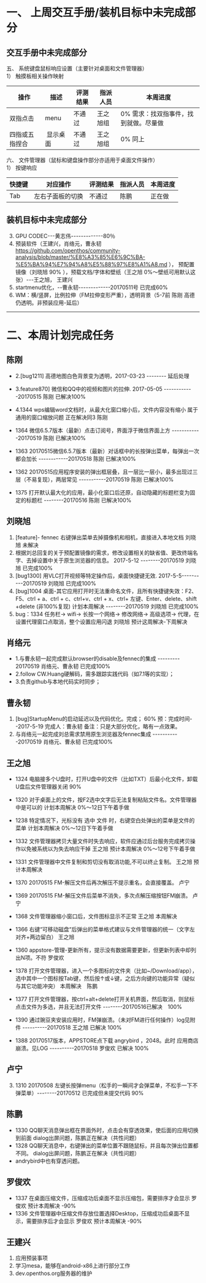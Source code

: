 # 一、 上周交互手册/装机目标中未完成部分
## 交互手册中未完成部分
五、 系统键盘鼠标响应设置（主要针对桌面和文件管理器）  
1） 触摸板相关操作映射  

操作|描述|评测结果|指派人员|本周进度
----|------|----|----|----
双指点击 |menu|不通过|王之旭组|0% 需求：找双指事件，找到就做。尽量做
四指或五指捏合| 显示桌面|不通过|王之旭组|0% 同上

六、 文件管理器（鼠标和键盘操作部分亦适用于桌面文件操作）  
1） 按键响应  

快捷键|对应操作|评测结果|指派人员|本周进度
----|------|----|----|----
Tab|左右子面板的切换|不通过 | 陈鹏|正在做

## 装机目标中未完成部分
3. GPU CODEC---黄志伟-------------80％
4. 预装软件（王建兴，肖络元，曹永韧 https://github.com/openthos/community-analysis/blob/master/%E8%A3%85%E6%9C%BA-%E5%BA%94%E7%94%A8%E5%88%97%E8%A1%A8.md  ）， 预配置镜像（刘晓旭 90% ），预载文档/字体和壁纸（王之旭 0%～壁纸可用默认这张）---王之旭， 王建兴
5.  startmenu优化，--曹永韧-------------20170511号 已完成60%
6. WM：横/竖屏，比例拉伸（FM拉伸变形严重），透明背景（5-7前 陈刚 高德仍透明。非预装应用-延后）

--------------------------------------------------------------------------------------------------------

# 二、本周计划完成任务
## 陈刚
  - 2.[bug1211] 高德地图白色背景变为透明，2017-03-23 --------  延后处理
  - 3.feature870] 微信和QQ中的视频和图片的拉伸. 2017-05-05  ------------20170515 陈刚   已解决100%   
  - 4.1344 wps编辑word文档时，从最大化窗口缩小后，文件内容没有缩小  属于通用的窗口缩放问题 正在解决同3   陈刚   
  
- 1364     微信6.5.7版本（最新）点击订阅号，界面浮于微信界面上方  ------------20170519 陈刚  已解决100%        
- 1363     20170515微信6.5.7版本（最新）对话框中的长按弹出菜单，每弹出一次都会加长 ------------20170518 陈刚 已解决100%        
- 1362     20170515应用程序安装的弹出框层叠，且一层比一层小，最多出现过三层（不易复现），两层常见  -----------20170519   陈刚  已解决100%    
- 1375     打开默认最大化的应用，最小化窗口后还原，自动隐藏的标题栏变为固定的标题栏 --------20170516 陈刚   已解决100%     

## 刘晓旭
1. [feature]- fennec 右键弹出菜单去掉摄像机和相机，直接进入本地文档   刘晓旭 未解决
 1. 根据刘总回复的关于预配置镜像的需求，修改设置相关的缺省值、更改终端名字、去掉设置中关于原生浏览器的信息。 2017-5-12 --------20170519 刘晓旭 已完成100% 
 3. [bug1300] 用VLC打开视频等特定操作后，桌面快捷键无效. 2017-5-5----------20170519 刘晓旭 已完成100%
 4. [bug]1004 桌面-其它应用打开时无法重命名文件，且所有快捷键失效：F2、F5、ctrl + a、ctrl + c、ctrl+v、ctrl + x、ctrl+ 左键、Enter、delete、shift +delete (非100%复现)     计划本周解决 --------20170519 刘晓旭 已完成100%
 6. bug：1334  任务栏-> wifi-> 长按一个网络-> 修改网络-> 高级选项-> 代理，在设置代理窗口点取消，整个设置应用闪退   刘晓旭 预计这周解决-下周解决


## 肖络元
  - 1.与曹永韧一起完成默认browser的disable及fennec的集成 --------- 20170519 肖络元、曹永韧 已完成100%
  - 2.follow CW.Huang硬解码，需多跟踪实践代码（如7.1等的实现）；
  - 3.负责github与本地代码实时同步；


## 曹永韧
1. [bug]StartupMenu的启动延迟以及代码优化。完成； 60%  预：完成时间--2017-5-19  完成人：曹永韧 备注：只是大部分优化，略有一点效果。
2. 与肖络元一起完成刘总需求禁用原生浏览器及fennec集成 -----------20170519 肖络元、曹永韧 已完成100%
  
## 王之旭
  - 1324  电脑接多个U盘时，打开U盘中的文件（比如TXT）后最小化文件，卸载U盘后文件管理器关闭 90%
  - 1320  对于桌面上的文件，按F2选中文字后无法复制粘贴文件名。文件管理器中是可以的     计划本周解决 0%～12日下午着手做
  - 1238 特定情况下，光标没有 选中 文件 时，右键空白处弹出的菜单是文件的菜单   计划本周解决  0%～12日下午着手做
  - 1332  文件管理器拷贝大量文件时失去响应，软件应通过后台服务完成拷贝操作以免被系统以为失去响应干掉  王之旭 预计本周解决  0%～12号下午着手做
  - 1331  文件管理器中文件复制和剪切没有取消功能,不可以终止复制。   王之旭   预计本周解决  

- 1370     20170515 FM-解压文件后再次解压不提示重名，会直接覆盖。 卢宁      
- 1369     20170515 FM-解压文件后菜单不消失，多次点解压缩按钮FM崩溃。     卢宁     
- 1368     文件管理器缩小窗口后，文件图标显示不正常         王之旭              本周解决
- 1366     右键“可移动磁盘“后弹出的菜单格式建议与文件管理器的统一（文字左对齐+两边留白）     王之旭            
- 1360     appstore-管理-更新所有，提示没有数据需要更新，但更新列表中却列出N项。不符    罗俊欢 

- 1378      打开文件管理器，进入一个多图标的文件夹（比如~/Download/app），选中其中一个图标按Tab键，然后按↑或↓键，之后方向键的功能异常（疑似与其它功能冲突）          本周解决　陈鹏        
- 1377      打开文件管理器，按ctrl+alt+delete打开关机界面，然后取消，则鼠标点击文件为多选，并且无法打开文件  --------20170516已解决　100%

- 1390      通过豌豆夹安装应用时，FM弹崩溃。（未对FM进行任何操作）log见附件 ----------20170518    王之旭  已解决  100%    
- 1388      20170517版本，APPSTORE点下载 angrybird ，2048。此时 应用商店崩溃。见LOG ----------20170518  罗俊欢   已解决  100%       


## 卢宁
3. 1310 20170508 左键长按弹menu（松手的一瞬间才会弹菜单，不松手一下不弹菜单）--------20170512 已完成但未提交代码  90% 


## 陈鹏
  - 1330  QQ聊天消息弹出框在界面外时，点击会有穿透效果，使后面的应用切换到前面     dialog出屏问题，陈鹏正在解决（共性问题）
  - 1328  QQ聊天消息中，右键弹出的菜单位置不跟随鼠标，并且每次弹出位置都不同。    dialog出屏问题，陈鹏正在解决（共性问题）
  - andrybird中也有穿透问题。
## 罗俊欢
  - 1337  在桌面压缩文件，压缩成功后桌面不显示压缩包，需要排序才会显示   罗俊欢     预计本周解决  -90%
  - 1336  文件管理器中压缩文件存放位置选择Desktop，压缩成功后桌面不显示，需要排序后才会显示     罗俊欢   预计本周解决    -90% 

## 王建兴
1. 应用预装事项
3. 学习mesa，能够在android-x86上进行部分工作
4. dev.openthos.org服务器的维护




  

